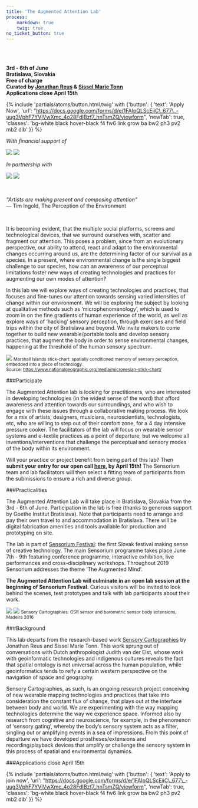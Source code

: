 ```yaml
---
title: 'The Augmented Attention Lab'
process:
    markdown: true
    twig: true
no_ticket_button: true
---
```


<br>
<br>

**3rd - 6th of June** <br>
**Bratislava, Slovakia** <br>
**Free of charge** <br>
**Curated by <a href="https://jonathanreus.com/" target="_blank">Jonathan Reus</a> &amp; <a href="https://www.sisselmarietonn.com/">Sissel Marie Tonn</a>** <br>
**Applications close April 15th**

<!-- NB: This URL requires escaping "_677_", otherwise markdown renders it as <em> tag -->
{% include 'partials/atoms/button.html.twig' with {'button': {
    'text': 'Apply Now',
    'url': "https://docs.google.com/forms/d/e/1FAIpQLScEiiC\_677\_-uug3VphF7YVjVwXmc_4o28FdIBzf7_hnTsmZQ/viewform",
    'newTab': true,
    'classes': 'bg-white black hover-black f4 fw6 link grow ba bw2 ph3 pv2 mb2 dib'
}} %}

*With financial support of*

<a class="di" href="https://stimuleringsfonds.nl" target="_blank"><img class="h4 ph3" src="/user/pages/12.lab/logo-cif_nl.png"></a>
<a class="di" href="https://www.goethe.de/ins/sk/sk/index.html" target="_blank"><img class="h4 ph3" src="/user/pages/12.lab/logo-goethe_institut.png"></a>

*In partnership with*

<a class="di" href="https://instrumentinventors.org/" target="_blank"><img class="h4 ph3" src="/user/pages/12.lab/logo-iii.png"></a>
<a class="di" href="http://todaysart.nl/" target="_blank"><img class="h4 ph3" src="/user/pages/12.lab/logo-todaysart.png"></a>

<br>

*&quot;Artists are making present and composing attention&quot;* <br>
— Tim Ingold, The Perception of the Environment

<br>

It is becoming evident, that the multiple social platforms, screens and technological devices, that we surround ourselves with, scatter and fragment our attention. This poses a problem, since from an evolutionary perspective, our ability to attend, react and adapt to the environmental changes occurring around us, are the determining factor of our survival as a species. In a present, where environmental change is the single biggest challenge to our species, how can an awareness of our perceptual limitations foster new ways of creating technologies and practices for augmenting our own modes of attention? 

In this lab we will explore ways of creating technologies and practices, that focuses and fine-tunes our attention towards sensing varied intensities of change within our environment. We will be exploring the subject by looking at qualitative methods such as ‘microphenomenology’, which is used to zoom in on the fine gradients of human experience of the world, as well as explore ways of ‘hacking’ sensory perception, through exercises and field trips within the city of Bratislava and beyond. We invite makers to come together to build new wearable/portable tools and develop sensory practices, that augment the body in order to sense environmental changes, happening at the threshold of the human sensory spectrum. 

![](25757.jpg)
<small>Marshall Islands stick-chart: spatially conditioned memory of sensory perception, embedded into a piece of technology.</small><br>
<small>Source: https://www.nationalgeographic.org/media/micronesian-stick-chart/</small>

###Participate

The Augmented Attention lab is looking for practitioners, who are interested in developing technologies (in the widest sense of the word) that afford awareness and attention towards our surroundings, and who wish to engage with these issues through a collaborative making process. We look for a mix of artists, designers, musicians, neuroscientists, technologists, etc, who are willing to step out of their comfort zone, for a 4 day intensive pressure cooker. The facilitators of the lab will focus on wearable sensor systems and e-textile practices as a point of departure, but we welcome all inventions/interventions that challenge the perceptual and sensory modes of the body within its environment.

Will your practice or project benefit from being part of this lab? Then **submit your entry for our open call [here](https://docs.google.com/forms/d/e/1FAIpQLScEiiC_677_-uug3VphF7YVjVwXmc_4o28FdIBzf7_hnTsmZQ/viewform), by April 15th!** The Sensorium team and lab facilitators will then select a fitting team of participants from the submissions to ensure a rich and diverse group. 

###Practicalities 

The Augmented Attention Lab will take place in Bratislava, Slovakia from the 3rd - 6th of June. Participation in the lab is free (thanks to generous support by Goethe Institut Bratislava). Note that participants need to arrange and pay their own travel to and accommodation in Bratislava. There will be digital fabrication amenities and tools available for production and prototyping on site.

The lab is part of [Sensorium Festival](https://sensorium.is): the first Slovak festival making sense of creative technology. The main Sensorium programme takes place June 7th - 9th featuring conference programme, interactive exhibition, live performances and cross-disciplinary workshops. Throughout 2019 Sensorium addresses the theme ‘The Augmented Mind’.

**The Augmented Attention Lab will culminate in an open lab session at the beginning of Sensorium Festival.** Curious visitors will be invited to look behind the scenes, test prototypes and talk with lab participants about their work.

![](sensory01.png)
![](sensory02.png)
<small>Sensory Cartographies: GSR sensor and barometric sensor body extensions, Madeira 2016</small>

###Background

This lab departs from the research-based work [Sensory Cartographies](http://jonathanreus.com/portfolio/a-sensory-cartography-of-madeira/) by Jonathan Reus and Sissel Marie Tonn. This work sprung out of conversations with Dutch anthropologist Judith van der Elst, whose work with geoinformatic technologies and indigenous cultures reveals the fact that spatial ontology is not universal across the human population, while geoinformatics tends to reify a certain western perspective on the navigation of space and geography. 

Sensory Cartographies, as such, is an ongoing research project conceiving of new wearable mapping technologies and practices that take into consideration the constant flux of change, that plays out at the interface between body and world. We are experimenting with the way mapping technologies determine the way we experience space. Informed also by research from cognitive and neuroscience, for example, in the phenomenon of ‘sensory gating’, whereby the body’s sensory system acts as a filter, singling out or amplifying events in a sea of impressions. From this point of departure we have developed prostheses/extensions and recording/playback devices that amplify or challenge the sensory system in this process of spatial and environmental dynamics. 

###Applications close April 15th

<!-- NB: This URL requires escaping "_677_", otherwise markdown renders it as <em> tag -->
{% include 'partials/atoms/button.html.twig' with {'button': {
    'text': 'Apply to join now',
    'url': "https://docs.google.com/forms/d/e/1FAIpQLScEiiC\_677\_-uug3VphF7YVjVwXmc_4o28FdIBzf7_hnTsmZQ/viewform",
    'newTab': true,
    'classes': 'bg-white black hover-black f4 fw6 link grow ba bw2 ph3 pv2 mb2 dib'
}} %}